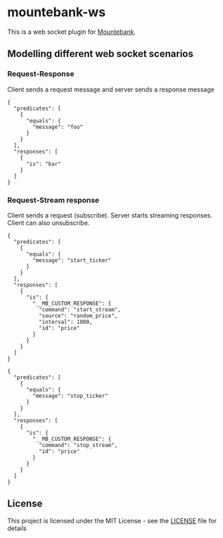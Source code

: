 # mountebank-ws
This is a web socket plugin for [Mountebank](http://www.mbtest.org/docs/protocols/custom).

## Modelling different web socket scenarios
### Request-Response
Client sends a request message and server sends a response message

```
{
  "predicates": [
    {
      "equals": {
        "message": "foo"
      }
    }
  ],
  "responses": [
    {
      "is": "bar"
    }
  ]
}
```
### Request-Stream response
Client sends a request (subscribe). Server starts streaming responses. Client can also unsubscribe.

```
{
  "predicates": [
    {
      "equals": {
        "message": "start_ticker"
      }
    }
  ],
  "responses": [
    {
      "is": {
        "__MB_CUSTOM_RESPONSE": {
          "command": "start_stream",
          "source": "random_price",
          "interval": 1000,
          "id": "price"
        }
      }
    }
  ]
}
```

```
{
  "predicates": [
    {
      "equals": {
        "message": "stop_ticker"
      }
    }
  ],
  "responses": [
    {
      "is": {
        "__MB_CUSTOM_RESPONSE": {
          "command": "stop_stream",
          "id": "price"
        }
      }
    }
  ]
}
```


## License

This project is licensed under the MIT License - see the [LICENSE](LICENSE) file for details
